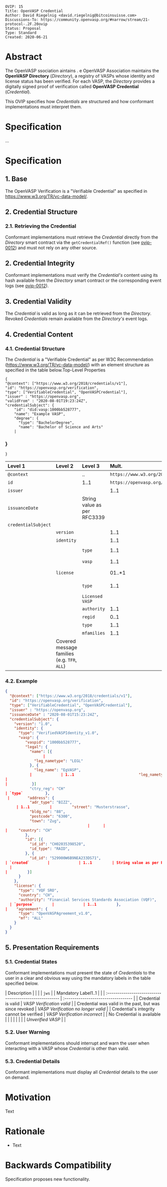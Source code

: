 ```pseudocode
OVIP: 15
Title: OpenVASP Credential
Author: David Riegelnig <david.riegelnig@bitcoinsuisse.com>
Discussions-To: https://community.openvasp.org/#narrow/stream/21-protocol-.2F.20ovip
Status: Proposal
Type: Standard
Created: 2020-06-21
```

# Abstract
The OpenVASP ssociation aintains . e OpenVASP Association maintains the **OpenVASP Directory** (*Directory*), a registry of VASPs whose identity and license status has been verified. For each VASP, the *Directory* provides a digitally signed proof of verification called **OpenVASP Credential** (*Credential*).

This OVIP specifies how *Credentials* are structured and how conformant implementations must interpret them.



# Specification

...

# Specification

## 1. Base

The OpenVASP Verification is a "Verifiable Credential" as specified in https://www.w3.org/TR/vc-data-model/.

## 2. Credential Structure

### 2.1. Retrieving the Credential

Conformant implementations must retrieve the *Credential* directly from the *Directory* smart contract via the `getCredentialRef()` function (see [ovip-0012]()) and must not rely on any other source.

## 2. Credential Integrity

Conformant implementations must verify the *Credential's* content using its hash available from the *Directory* smart contract or the corresponding event logs (see [ovip-0012]()).

## 3. Credential Validity

The *Credential* is valid as long as it can be retrieved from the *Directory*. Revoked *Credentials* remain available from the *Directory's* event logs.

## 4. Credential Content

### 4.1. Credential Structure

The *Credential* is a "Verifiable Credential" as per W3C Recommendation (https://www.w3.org/TR/vc-data-model/) with an element structure as specified in the table below.Top-Level Properties

    {
    "@context": ["https://www.w3.org/2018/credentials/v1"],
    "id": "https://openvasp.org/verification",
    "type": ["VerifiableCredential", "OpenVASPCredential"],
    "issuer" : "https://openvasp.org",
    "validFrom" : "2020-08-01T19:23:24Z",
    "credentialSubject": {
        "id": "did:vasp:1000bb528777",
        "name": "Example VASP",
        "degree": {
          "type": "BachelorDegree",
          "name": "Bachelor of Science and Arts"
        |

### }
    }



| Level 1             | Level 2        | Level 3     | Mult. | Values                                      |
| :------------------ | :------------- | :----------- | :---------- | :------------------------------------------- |
| `@context`                        |       | ..       | `https://www.w3.org/2018/credentials/v1`     |
| `id`            |             | 1..1         | `https://openvasp.org/verification`             |              |             | 1..1         | `VerifiableCredential`, `OpenVASPCredential` |
| `issuer`            |                |       | 1..1         | `https://openvasp.org`                       |
| `issuanceDate`      |                                       | String value as per RFC3339                  |
| `credentialSubject` |                |                                                           |
|  | `version` | | 1..1 | `1.0` |
|  | `identity` | | 1..1 | |
|      |
|     |  | `type` | 1..1 | `VerifiedVASPIdentity_v1.0` |
|              |          | `vasp`   | 1..1         | Elements as specified in [ovip-0013](), 1.1  |
|                     | `license` |             | 01..*1         |                                              |
| |      |
|                     |                | `type` | 1..1 | Name of recognized license or registration |
| |        | `Licensed VASP`                              |                     |                | `license`   | 1..1         | Type of recognized license or registration   |      |                | `country` | 1..1 | Licensing country as per ISO 3166-1 alpha-2 |
| |  | `authority` | 1..1 | Licensing authority |
|                     |                | `regid`     | 0..1  | License number                              |                           | `agreement`    |             | 0..*         |                                              |      |
|                     |                | `type`        | 1..1         | `OpenVASPAgreement_v1.0` |
|                       |  | `mfamilies` | 1..1     |
|    | Covered message families (e.g. `TFR`, `ALL`) |

### 4.2. Example

```json
{
  "@context": ["https://www.w3.org/2018/credentials/v1"],
  "id": "https://openvasp.org/verification",
  "type": ["VerifiableCredential", "OpenVASPCredential"],
  "issuer" : "https://openvasp.org",
  "issuanceDate" : "2020-08-01T15:23:24Z",
  "credentialSubject": {
    "version": "1.0",
    "identity": {
      "type": "VerifiedVASPIdentity_v1.0",
      "vasp": {
         "vaspid": "1000bb528777",
         "legal": {
           "name": [{
                 |                                                                            |     "leg_name": "Example VASP AG",
             "leg_nametype": "LEGL"
           }, {
             "leg_name": "EgVASP",
           |             | 1..1                             "leg_nametype": "SHRT"
|
|           }]
           "ctry_reg": "CH"
| `type`          },
 |        "address": {
           "adr_type": "BIZZ",
     | 1..1         |         "street": "Musterstrasse",
           "bldg_no": "88",
           "postcode": "6300",
           "town": "Zug",
                                     |      |
|     "country": "CH"
         },
         "id": [{
           "id_id": "CH02035398520",
           "id_type": "RAID",
         }, {
           "id_id": "529900W6B9NEA233DS71",
| `created`        |             | 1..1         | String value as per RFC3339                  |    "id_type": "LEIX",
  |
|         }]
      }
    },
    "license": {
      "type": "VQF SRO",
      "country": "CH",
      "authority": "Financial Services Standards Association (VQF)",
  | `purpose`        |             | 1..1         },
|    "agreement": {
      "type": "OpenVASPAgreement_v1.0",
      "mf": "ALL"
    }
  }
}
```



## 5. Presentation Requirements

### 5.1. Credential States

Conformant implementations must present the state of *Credentials* to the user in a clear and obvious way using the mandatory labels in the table specified below.

| Description                                          |      |
|                     | `jws`            |             | Mandatory Label1..1         |             |
| :------------------------------------------------------ | :---------------------------------- |
| Credential is valid                                     | *VASP Verification valid*           |
| Credential was valid in the past, but was since revoked | *VASP Verification no longer valid* |
| Credential's integrity cannot be verified               | *VASP Verification incorrect*       |
| No Credential is available                                 |      |
|                     |                |             |              |                                  | *Unverified VASP*              |      |

### 5.2. User Warning

Conformant implementations should interrupt and warn the user when interacting with a VASP whose *Credential* is other than valid.

### 5.3. Credential Details

Conformant implementations must display all *Credential* details to the user on demand.



# Motivation

Text

# Rationale

- Text

# Backwards Compatibility

Specification proposes new functionality.
<!--stackedit_data:
eyJoaXN0b3J5IjpbMTI4NTA5MjYxMF19
-->